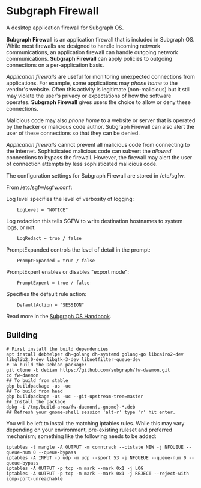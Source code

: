 # Subgraph Firewall

A desktop application firewall for Subgraph OS.

**Subgraph Firewall** is an application firewall that is included in Subgraph OS.
While most firewalls are designed to handle incoming network communications, an
application firewall can handle outgoing network communications. **Subgraph Firewall**
can apply policies to outgoing connections on a per-application basis.

_Application firewalls_ are useful for monitoring unexpected connections from applications.
For example, some applications may _phone home_ to the vendor's website.
Often this activity is legitimate (non-malicious) but it still may violate the user's
privacy or expectations of how the software operates.
**Subgraph Firewall** gives users the choice to allow or deny these connections.

Malicious code may also _phone home_ to a website or server that is operated by the
hacker or malicious code author. Subgraph Firewall can also alert the user of these connections so that they can be denied.

_Application firewalls_ cannot prevent all malicious code from connecting to the Internet.
Sophisticated malicious code can subvert the _allowed_ connections to bypass the firewall.
However, the firewall may alert the user of connection attempts by less sophisticated malicious code.

The configuration settings for Subgraph Firewall are stored in /etc/sgfw.

From /etc/sgfw/sgfw.conf:

Log level specifies the level of verbosity of logging:

		LogLevel = "NOTICE"

Log redaction this tells SGFW to write destination hostnames to system logs, or not:

		LogRedact = true / false

PromptExpanded controls the level of detail in the prompt:

		PromptExpanded = true / false

PromptExpert enables or disables "export mode":

		PromptExpert = true / false

Specifies the default rule action:

		DefaultAction = "SESSION"

Read more in the [Subgraph OS Handbook](https://subgraph.com/sgos-handbook/sgos_handbook.shtml#monitoring-outgoing-connections-with-subgraph-firewall).


## Building


```
# First install the build dependencies
apt install debhelper dh-golang dh-systemd golang-go libcairo2-dev libglib2.0-dev libgtk-3-dev libnetfilter-queue-dev
# To build the Debian package:
git clone -b debian https://github.com/subgraph/fw-daemon.git
cd fw-daemon
## To build from stable
gbp buildpackage -us -uc
## To build from head
gbp buildpackage -us -uc --git-upstream-tree=master
## Install the package
dpkg -i /tmp/build-area/fw-daemon{,-gnome}-*.deb
## Refresh your gnome-shell session 'alt-r' type 'r' hit enter.
```

You will be left to install the matching iptables rules. While this may vary depending on your environment, pre-existing ruleset
and preferred mechanism; something like the following needs to be added:

```
iptables -t mangle -A OUTPUT -m conntrack --ctstate NEW -j NFQUEUE --queue-num 0 --queue-bypass
iptables -A INPUT -p udp -m udp --sport 53 -j NFQUEUE --queue-num 0 --queue-bypass
iptables -A OUTPUT -p tcp -m mark --mark 0x1 -j LOG
iptables -A OUTPUT -p tcp -m mark --mark 0x1 -j REJECT --reject-with icmp-port-unreachable

```
